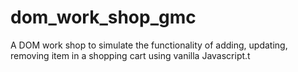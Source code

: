 # dom_work_shop_gmc
A DOM work shop to simulate the functionality of adding, updating, removing item in a shopping cart using vanilla Javascript.t
